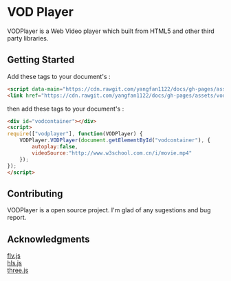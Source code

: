 # VOD Player

VODPlayer is a Web Video player which built from HTML5 and other third party libraries.

## Getting Started

Add these tags to your document's <head>:

```html
<script data-main="https://cdn.rawgit.com/yangfan1122/docs/gh-pages/assets/vodplayerjs.js" src="https://cdn.rawgit.com/yangfan1122/docs/gh-pages/assets/require.js"></script>
<link href="https://cdn.rawgit.com/yangfan1122/docs/gh-pages/assets/vodplayercss.css" type="text/css" rel="stylesheet">
```

then add these tags to your document's <body>:

```html
<div id="vodcontainer"></div>
<script>
require(["vodplayer"], function(VODPlayer) {
    VODPlayer.VODPlayer(document.getElementById("vodcontainer"), {
        autoplay:false,
        videoSource:"http://www.w3school.com.cn/i/movie.mp4"
    });
});
</script>
```

## Contributing

VODPlayer is a open source project. I'm glad of any sugestions and bug report.

## Acknowledgments

[flv.js][flv-js]  
[hls.js][hls-js]  
[three.js][three-js]  


[flv-js]: https://github.com/Bilibili/flv.js
[hls-js]: https://github.com/video-dev/hls.js
[three-js]: https://github.com/mrdoob/three.js

